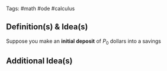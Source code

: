 Tags: #math #ode #calculus 
## Definition(s) & Idea(s)
Suppose you make an **initial deposit** of $P_0$ dollars into a savings
## Additional Idea(s)


